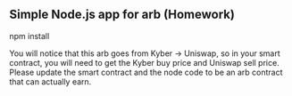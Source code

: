## Simple Node.js app for arb (Homework)

npm install 

You will notice that this arb goes from Kyber -> Uniswap, so in your smart contract, you will need to get the Kyber buy price and Uniswap sell price. Please update the smart contract and the node code to be an arb contract that can actually earn.



